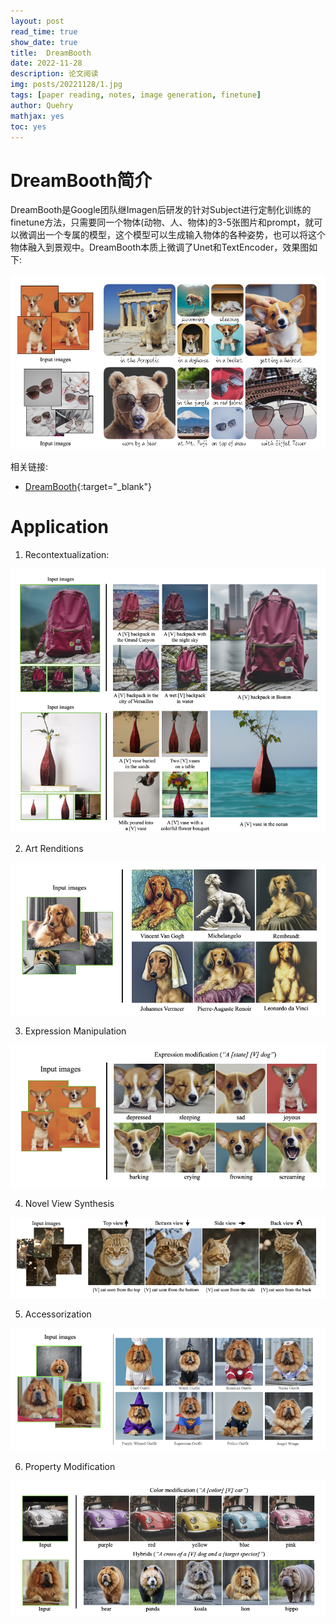 ```yaml
---
layout: post
read_time: true
show_date: true
title:  DreamBooth
date: 2022-11-28
description: 论文阅读
img: posts/20221128/1.jpg
tags: [paper reading, notes, image generation, finetune]
author: Quehry
mathjax: yes
toc: yes
---
```



# DreamBooth简介
DreamBooth是Google团队继Imagen后研发的针对Subject进行定制化训练的finetune方法，只需要同一个物体(动物、人、物体)的3-5张图片和prompt，就可以微调出一个专属的模型，这个模型可以生成输入物体的各种姿势，也可以将这个物体融入到景观中。DreamBooth本质上微调了Unet和TextEncoder，效果图如下: 

<center><img src='../assets/img/posts/20221128/1.jpg'></center>

相关链接:
- [DreamBooth](https://dreambooth.github.io/){:target="_blank"}

# Application
1. Recontextualization:
<center><img src='../assets/img/posts/20221128/2.jpg'></center>

2. Art Renditions
<center><img src='../assets/img/posts/20221128/3.jpg'></center>

3. Expression Manipulation
<center><img src='../assets/img/posts/20221128/4.jpg'></center>

4. Novel View Synthesis
<center><img src='../assets/img/posts/20221128/5.jpg'></center>

5. Accessorization
<center><img src='../assets/img/posts/20221128/6.jpg'></center>

6. Property Modification
<center><img src='../assets/img/posts/20221128/7.jpg'></center>